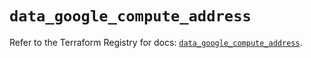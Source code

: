 # `data_google_compute_address`

Refer to the Terraform Registry for docs: [`data_google_compute_address`](https://registry.terraform.io/providers/hashicorp/google/6.11.2/docs/data-sources/compute_address).
